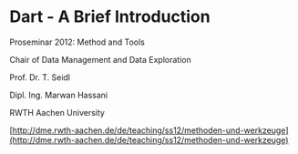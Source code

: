 # Dart - A Brief Introduction

Proseminar 2012: Method and Tools

Chair of Data Management and Data Exploration

Prof. Dr. T. Seidl

Dipl. Ing. Marwan Hassani

RWTH Aachen University

[http://dme.rwth-aachen.de/de/teaching/ss12/methoden-und-werkzeuge](http://dme.rwth-aachen.de/de/teaching/ss12/methoden-und-werkzeuge)
